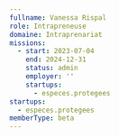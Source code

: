 ```yaml
---
fullname: Vanessa Rispal
role: Intrapreneuse
domaine: Intraprenariat
missions:
  - start: 2023-07-04
    end: 2024-12-31
    status: admin
    employer: ''
    startups:
      - especes.protegees
startups:
  - especes.protegees
memberType: beta
---
```

